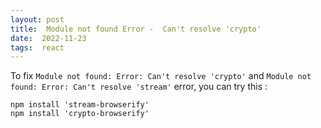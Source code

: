 ```yaml
---
layout: post
title:  Module not found Error -  Can't resolve 'crypto'
date:  2022-11-23
tags:  react
---
```

To fix `Module not found: Error: Can't resolve 'crypto'` and `Module not found: Error: Can't resolve 'stream'` error, you can try this : 
``` shell
npm install 'stream-browserify'
npm install 'crypto-browserify'
```